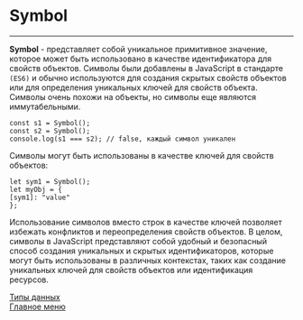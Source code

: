 # Symbol
____
__Symbol__ - представляет собой уникальное примитивное значение, которое может быть использовано в качестве идентификатора для свойств объектов. Символы были добавлены в JavaScript в стандарте `(ES6)` и обычно используются для создания скрытых свойств объектов или для определения уникальных ключей для свойств объекта. Символы очень похожи на объекты, но символы еще являются иммутабельными.
```
const s1 = Symbol();
const s2 = Symbol();
console.log(s1 === s2); // false, каждый символ уникален
```
Символы могут быть использованы в качестве ключей для свойств объектов:
```
let sym1 = Symbol();
let myObj = {
[sym1]: "value"
};
```
Использование символов вместо строк в качестве ключей позволяет избежать конфликтов и переопределения свойств объектов.
В целом, символы в JavaScript представляют собой удобный и безопасный способ создания уникальных и скрытых идентификаторов, которые могут быть использованы в различных контекстах, таких как создание уникальных ключей для свойств объектов или идентификация ресурсов.

[Типы данных](../data-types.md)<br>
[Главное меню](../../README.md)<br>